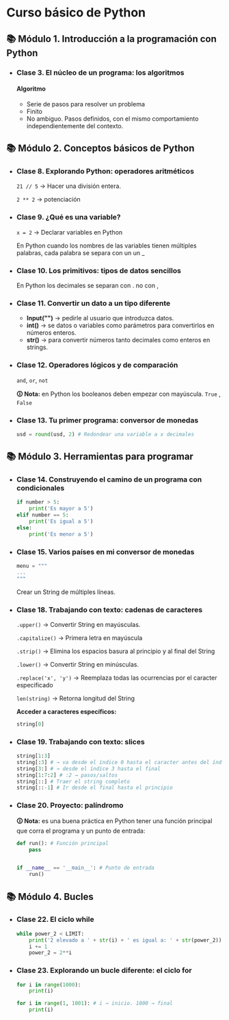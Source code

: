 # Curso básico de Python

## 📚 Módulo 1. Introducción a la programación con Python

- ### Clase 3. El núcleo de un programa: los algoritmos

  #### Algoritmo

  - Serie de pasos para resolver un problema
  - Finito
  - No ambiguo. Pasos definidos, con el mismo comportamiento independientemente del contexto.

## 📚 Módulo  2. Conceptos básicos de Python

- ### Clase 8. Explorando Python: operadores aritméticos

  `21 // 5` → Hacer una división entera.

  `2 ** 2` → potenciación

- ### Clase 9. ¿Qué es una variable?

  `x = 2` → Declarar variables en Python

  En Python cuando los nombres de las variables tienen múltiples palabras, cada palabra se separa con un un _

- ### Clase 10. Los primitivos: tipos de datos sencillos

  En Python los decimales se separan con . no con ,

- ### Clase 11. Convertir un dato a un tipo diferente

  - **Input("")** →  pedirle al usuario que introduzca datos.
  - **int()** → se datos o variables como parámetros para convertirlos en números  enteros.
  - **str()** → para convertir números tanto decimales como enteros en strings.

- ### Clase 12. Operadores lógicos y de comparación

  `and`, `or`, `not`

  **🛈 Nota:** en Python los booleanos deben empezar con mayúscula. `True` , `False`

- ### Clase 13. Tu primer programa: conversor de monedas

  ````python
  usd = round(usd, 2) # Redondear una variable a x decimales
  ````


## 📚 Módulo 3. Herramientas para programar

- ### Clase 14. Construyendo el camino de un programa con condicionales

  ````python
  if number > 5:
      print('Es mayor a 5')
  elif number == 5:
      print('Es igual a 5')
  else:
      print('Es menor a 5')
  ````

- ### Clase 15. Varios países en mi conversor de monedas

  ````python
  menu = """
  ...
  """
  ````

  Crear un String de múltiples líneas.

- ### Clase 18. Trabajando con texto: cadenas de caracteres

  `.upper()` → Convertir String en mayúsculas.

  `.capitalize()` → Primera letra en mayúscula

  `.strip()` → Elimina los espacios basura al principio y al final del String

  `.lower()` → Convertir String en minúsculas.

  `.replace('x', 'y')` → Reemplaza todas las ocurrencias por el caracter especificado

  `len(string)` → Retorna longitud del String

  **Acceder a caracteres específicos:** 

  ````python
  string[0]
  ````

- ### Clase 19. Trabajando con texto: slices

  ```python
  string[1:3]
  string[:3] # → va desde el índice 0 hasta el caracter antes del índice 3
  string[3:] # → desde el índice 3 hasta el final
  string[1:7:2] # :2 → pasos/saltos
  string[::] # Traer el string completo
  string[::-1] # Ir desde el final hasta el principio
  ```

- ### Clase 20. Proyecto: palíndromo

  **🛈 Nota:** es una buena práctica en Python tener una función principal que corra el programa y un punto de entrada:

  ````python
  def run(): # Función principal
      pass
  
  
  if __name__ == '__main__': # Punto de entrada
      run()
  
  ````


## 📚 Módulo 4. Bucles

- ### Clase 22. El ciclo while

  ```python
  while power_2 < LIMIT:
      print('2 elevado a ' + str(i) + ' es igual a: ' + str(power_2))
      i += 1
      power_2 = 2**i
  ```

- ### Clase 23. Explorando un bucle diferente: el ciclo for

  ```python
  for i in range(1000):
      print(i)
  ```
  ````python
  for i in range(1, 1001): # i → inicio. 1000 → final
      print(i)
  ````

  